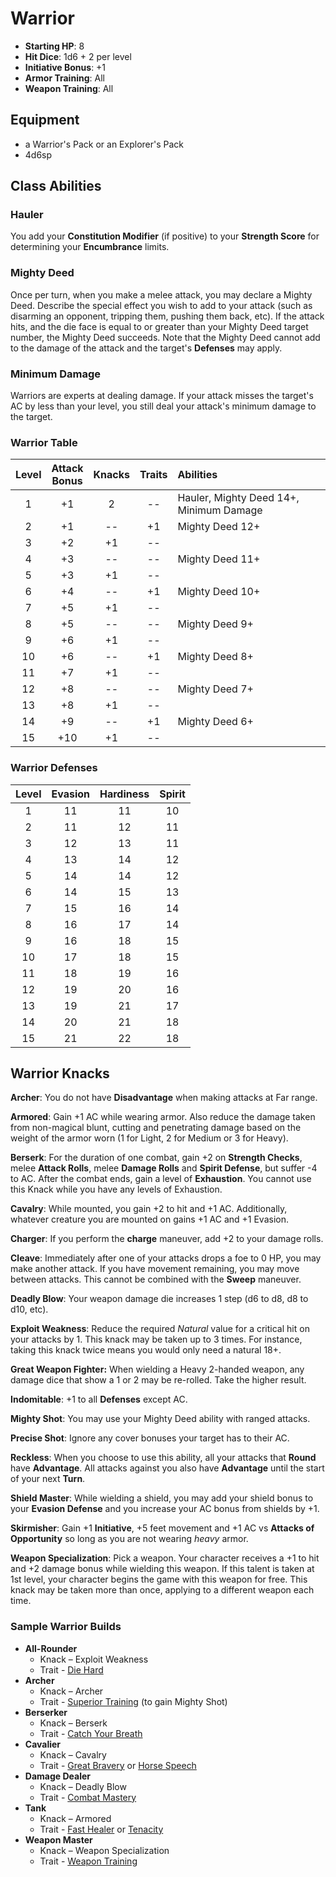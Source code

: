 # Warrior

- **Starting HP**: 8
- **Hit Dice**: 1d6 + 2 per level
- **Initiative Bonus**: +1
- **Armor Training**: All
- **Weapon Training**: All

## Equipment
- a Warrior's Pack or an Explorer's Pack
- 4d6sp

## Class Abilities

### Hauler
You add your **Constitution Modifier** (if positive) to your **Strength Score** for determining your **Encumbrance** limits.

### Mighty Deed
Once per turn, when you make a melee attack, you may declare a Mighty Deed.  Describe the special effect you wish to add to your attack (such as disarming an opponent, tripping them, pushing them back, etc).  If the attack hits, and the die face is equal to or greater than your Mighty Deed target number, the Mighty Deed succeeds.  Note that the Mighty Deed cannot add to the damage of the attack and the target's **Defenses** may apply.

### Minimum Damage
Warriors are experts at dealing damage.  If your attack misses the target's AC by less than your level, you still deal your attack's minimum damage to the target.

### Warrior Table
| Level | Attack<br/>Bonus | Knacks | Traits | Abilities |
|:---:|:---:|:---:|:---:|:---|
|  1  |  +1 |  2 | -- | Hauler, Mighty Deed 14+, Minimum Damage |
|  2  |  +1 | -- | +1 | Mighty Deed 12+ |
|  3  |  +2 | +1 | -- |  |
|  4  |  +3 | -- | -- | Mighty Deed 11+ |
|  5  |  +3 | +1 | -- |  |
|  6  |  +4 | -- | +1 | Mighty Deed 10+ |
|  7  |  +5 | +1 | -- |  |
|  8  |  +5 | -- | -- | Mighty Deed 9+ |
|  9  |  +6 | +1 | -- |  |
| 10  |  +6 | -- | +1 | Mighty Deed 8+ |
| 11  |  +7 | +1 | -- |  |
| 12  |  +8 | -- | -- | Mighty Deed 7+ |
| 13  |  +8 | +1 | -- |  |
| 14  |  +9 | -- | +1 | Mighty Deed 6+ |
| 15  | +10 | +1 | -- |  |

### Warrior Defenses
| Level | Evasion | Hardiness | Spirit |
|:-----:|:-------:|:---------:|:------:|
|   1   |    11   |    11     |   10   |
|   2   |    11   |    12     |   11   |
|   3   |    12   |    13     |   11   |
|   4   |    13   |    14     |   12   |
|   5   |    14   |    14     |   12   |
|   6   |    14   |    15     |   13   |
|   7   |    15   |    16     |   14   |
|   8   |    16   |    17     |   14   |
|   9   |    16   |    18     |   15   |
|  10   |    17   |    18     |   15   |
|  11   |    18   |    19     |   16   |
|  12   |    19   |    20     |   16   |
|  13   |    19   |    21     |   17   |
|  14   |    20   |    21     |   18   |
|  15   |    21   |    22     |   18   |

## Warrior Knacks

**Archer**: You do not have **Disadvantage** when making attacks at Far range.

**Armored**: Gain +1 AC while wearing armor.  Also reduce the damage taken from non-magical blunt, cutting and penetrating damage based on the weight of the armor worn (1 for Light, 2 for Medium or 3 for Heavy).

**Berserk**: For the duration of one combat, gain +2 on **Strength Checks**, melee **Attack Rolls**, melee **Damage Rolls** and **Spirit Defense**, but suffer -4 to AC.  After the combat ends, gain a level of **Exhaustion**.  You cannot use this Knack while you have any levels of Exhaustion.

**Cavalry**: While mounted, you gain +2 to hit and +1 AC.  Additionally, whatever creature you are mounted on gains +1 AC and +1 Evasion.

**Charger**: If you perform the **charge** maneuver, add +2 to your damage rolls.

**Cleave**: Immediately after one of your attacks drops a foe to 0 HP, you may make another attack.  If you have movement remaining, you may move between attacks.  This cannot be combined with the **Sweep** maneuver.

**Deadly Blow**: Your weapon damage die increases 1 step (d6 to d8, d8 to d10, etc).

**Exploit Weakness**:  Reduce the required _Natural_ value for a critical hit on your attacks by 1.  This knack may be taken up to 3 times.  For instance, taking this knack twice means you would only need a natural 18+.

**Great Weapon Fighter:** When wielding a Heavy 2-handed weapon, any damage dice that show a 1 or 2 may be re-rolled.  Take the higher result.						

**Indomitable**: +1 to all **Defenses** except AC.

**Mighty Shot**: You may use your Mighty Deed ability with ranged attacks.

**Precise Shot**: Ignore any cover bonuses your target has to their AC.

**Reckless**: When you choose to use this ability, all your attacks that **Round** have **Advantage**.  All attacks against you also have **Advantage** until the start of your next **Turn**.

**Shield Master**: While wielding a shield, you may add your shield bonus to your **Evasion Defense** and you increase your AC bonus from shields by +1.

**Skirmisher**: Gain +1 **Initiative**, +5 feet movement and +1 AC vs **Attacks of Opportunity** so long as you are not wearing _heavy_ armor.

**Weapon Specialization**:  Pick a weapon. Your character receives a +1 to hit and +2 damage bonus while wielding this weapon. If this talent is taken at 1st level, your character begins the game with this weapon for free.  This knack may be taken more than once, applying to a different weapon each time.

### Sample Warrior Builds
- **All-Rounder** 
	- Knack – Exploit Weakness
	- Trait - [Die Hard](Traits.md#die-hard)
- **Archer**
	- Knack – Archer
	- Trait - [Superior Training](Traits.md#superior-training) (to gain Mighty Shot)
- **Berserker** 
	- Knack – Berserk
	- Trait - [Catch Your Breath](Traits.md#catch-your-breath)
- **Cavalier**
	- Knack – Cavalry
	- Trait - [Great Bravery](Traits.md#great-bravery) or [Horse Speech](Traits.md#beast-speech)
- **Damage Dealer** 
	- Knack – Deadly Blow
	- Trait - [Combat Mastery](Traits.md#combat-mastery)
- **Tank** 
	- Knack – Armored
	- Trait - [Fast Healer](Traits.md#fast-healer) or [Tenacity](Traits.md#tenacity)
- **Weapon Master**
	- Knack – Weapon Specialization
	- Trait - [Weapon Training](Traits.md#weapon-training)
